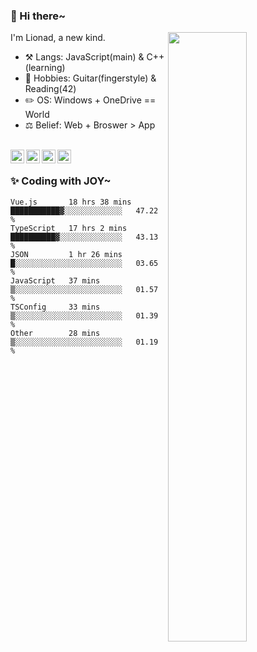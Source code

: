### 👋 Hi there~

[<img align="right" width="50%" src="https://github-readme-stats.vercel.app/api?username=Lionad-Morotar&show_icons=true">](https://metrics.lecoq.io/Lionad-Morotar?template=classic)

I'm Lionad, a new kind.

- ⚒️ Langs: JavaScript(main) & C++(learning)
- 🎨 Hobbies: Guitar(fingerstyle) & Reading(42)
- ✏️ OS: Windows + OneDrive == World
- ⚖️ Belief: Web + Broswer > App

<br />

<a href="https://www.lionad.art">
  <img align="left" alt="lionad-art" width="22px" src="https://cdn.jsdelivr.net/npm/simple-icons@3.1.0/icons/wordpress.svg" />
</a>
<a href="#1806234223">
  <img align="left" alt="1806234223" width="22px" src="https://cdn.jsdelivr.net/npm/simple-icons@3.1.0/icons/tencentqq.svg" />
</a>
<a href="https://www.zhihu.com/people/Lionad">
  <img align="left" alt="132yse" width="22px" src="https://cdn.jsdelivr.net/npm/simple-icons@3.1.0/icons/zhihu.svg" />
</a>
<a href="https://github.com/Lionad-Morotar">
  <img align="left" alt="yisar" width="22px" src="https://cdn.jsdelivr.net/npm/simple-icons@3.1.0/icons/github.svg" />
</a>

<br />

### ✨ Coding with JOY~

<!--START_SECTION:waka-->

```text
Vue.js       18 hrs 38 mins  ███████████▓░░░░░░░░░░░░░   47.22 %
TypeScript   17 hrs 2 mins   ██████████▓░░░░░░░░░░░░░░   43.13 %
JSON         1 hr 26 mins    █░░░░░░░░░░░░░░░░░░░░░░░░   03.65 %
JavaScript   37 mins         ▒░░░░░░░░░░░░░░░░░░░░░░░░   01.57 %
TSConfig     33 mins         ▒░░░░░░░░░░░░░░░░░░░░░░░░   01.39 %
Other        28 mins         ▒░░░░░░░░░░░░░░░░░░░░░░░░   01.19 %
```

<!--END_SECTION:waka-->
